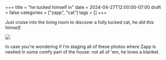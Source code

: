 +++
title = "he tucked himself in"
date = 2024-04-27T12:00:00-07:00
draft = false
categories = ["zapp", "cat"]
tags = []
+++

Just cruise into the living room to discover a fully tucked cat, he _did this himself_.

![](./tucked.png)

In case you're wondering if I'm staging all of these photos where Zapp is nestled in some
comfy part of the house: not all of 'em, he loves a blanket.